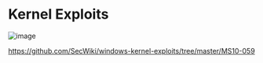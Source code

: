# Kernel Exploits
![image](https://github.com/user-attachments/assets/c91e0c46-2bfc-4dd1-bfd2-e3c8ad587eda)

https://github.com/SecWiki/windows-kernel-exploits/tree/master/MS10-059


